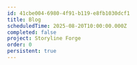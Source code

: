 ```yaml
---
id: 41cbe004-6980-4f91-b119-e8fb1030dcf1
title: Blog
scheduledTime: 2025-08-20T10:00:00.000Z
completed: false
project: Storyline Forge
order: 0
persistent: true
---
```


